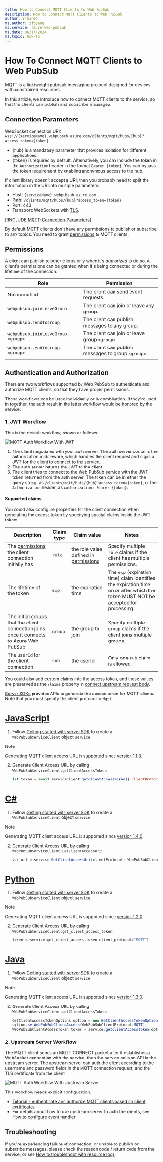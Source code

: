 ```yaml
---
title: How to Connect MQTT Clients to Web PubSub
description: How to Connect MQTT Clients to Web PubSub
author: Y-Sindo
ms.author: zityang
ms.service: azure-web-pubsub
ms.date: 06/17/2024
ms.topic: how-to
---
```


# How To Connect MQTT Clients to Web PubSub

MQTT is a lightweight pub/sub messaging protocol designed for devices with constrained resources.

In this article, we introduce how to connect MQTT clients to the service, so that the clients can publish and subscribe messages.

## Connection Parameters

WebSocket connection URI: `wss://{serviceName}.webpubsub.azure.com/clients/mqtt/hubs/{hub}?access_token={token}`.

* {hub} is a mandatory parameter that provides isolation for different applications.
* {token} is required by default. Alternatively, you can include the token in the `Authorization` header in the format `Bearer {token}`. You can bypass the token requirement by enabling anonymous access to the hub. <!--TODO MQTT allow anonymous access to the hub-->

If client library doesn't accept a URI, then you probably need to split the information in the URI into multiple parameters:

* Host: `{serviceName}.webpubsub.azure.com`
* Path: `/clients/mqtt/hubs/{hub}?access_token={token}`
* Port: 443
* Transport: WebSockets with [TLS](https://wikipedia.org/wiki/Transport_Layer_Security).

[!INCLUDE [MQTT-Connection-Parameters](includes/mqtt-connection-Parameters.md)]

By default MQTT clients don't have any permissions to publish or subscribe to any topics. You need to grant [permissions](#permissions) to MQTT clients.

## Permissions

A client can publish to other clients only when it's *authorized* to do so. A client's permissions can be granted when it's being connected or during the lifetime of the connection.

| Role | Permission |
|---|---|
| Not specified | The client can send event requests. |
| `webpubsub.joinLeaveGroup` | The client can join or leave any group. |
| `webpubsub.sendToGroup` | The client can publish messages to any group. |
| `webpubsub.joinLeaveGroup.<group>` | The client can join or leave group `<group>`. |
| `webpubsub.sendToGroup.<group>` | The client can publish messages to group `<group>`. |
| | |

## Authentication and Authorization

There are two workflows supported by Web PubSub to authenticate and authorize MQTT clients, so that they have proper permissions.

These workflows can be used individually or in combination. If they're used in together, the auth result in the latter workflow would be honored by the service.

### 1. JWT Workflow

This is the default workflow, shown as follows:

![MQTT Auth Workflow With JWT](./media/howto-develop-mqtt-websocket-clients/mqtt-jwt-auth-workflow.png)

1. The client negotiates with your auth server. The auth server contains the authorization middleware, which handles the client request and signs a JWT for the client to connect to the service.
1. The auth server returns the JWT to the client.
1. The client tries to connect to the Web PubSub service with the JWT token returned from the auth server. The token can be in either the query string, as `/clients/mqtt/hubs/{hub}?access_token={token}`, or the `Authorization` header, as `Authorization: Bearer {token}`.

#### Supported claims
You could also configure properties for the client connection when generating the access token by specifying special claims inside the JWT token:

| Description | Claim type | Claim value | Notes |
| --- | --- | --- | --- |
| The [permissions](#permissions) the client connection initially has | `role` | the role value defined in [permissions](#permissions) | Specify multiple `role` claims if the client has multiple permissions. |
| The lifetime of the token | `exp` | the expiration time | The `exp` (expiration time) claim identifies the expiration time on or after which the token MUST NOT be accepted for processing. |
| The initial groups that the client connection joins once it connects to Azure Web PubSub | `group` | the group to join | Specify multiple `group` claims if the client joins multiple groups. |
| The `userId` for the client connection | `sub` | the userId | Only one `sub` claim is allowed. |

You could also add custom claims into the access token, and these values are preserved as the `claims` property in [connect upstream request body](./reference-mqtt-cloud-events.md#system-connect-event).

[Server SDKs](./howto-generate-client-access-url.md#generate-from-service-sdk) provides APIs to generate the access token for MQTT clients. Note that you must specify the client protocol to `Mqtt`.

# [JavaScript](#tab/javascript)

1. Follow [Getting started with server SDK](./reference-server-sdk-js.md#getting-started) to create a `WebPubSubServiceClient` object `service`

> [!NOTE]
> Generating MQTT client access URL is supported since [version 1.1.3](https://www.npmjs.com/package/@azure/web-pubsub/v/1.1.3?activeTab=versions).

2. Generate Client Access URL by calling `WebPubSubServiceClient.getClientAccessToken`:

     ```js
     let token = await serviceClient.getClientAccessToken({ clientProtocol: "mqtt" });
     ```

# [C#](#tab/csharp)

1. Follow [Getting started with server SDK](./reference-server-sdk-csharp.md#getting-started) to create a `WebPubSubServiceClient` object `service`

> [!NOTE]
> Generating MQTT client access URL is supported since [version 1.4.0](https://www.nuget.org/packages/Azure.Messaging.WebPubSub/1.4.0).

2. Generate Client Access URL by calling `WebPubSubServiceClient.GetClientAccessUri`:

     ```csharp
     var url = service.GetClientAccessUri(clientProtocol: WebPubSubClientProtocol.Mqtt);
     ```

# [Python](#tab/python)

1. Follow [Getting started with server SDK](./reference-server-sdk-python.md#install-the-package) to create a `WebPubSubServiceClient` object `service`

> [!NOTE]
> Generating MQTT client access URL is supported since [version 1.2.0](https://pypi.org/project/azure-messaging-webpubsubservice/1.2.0/).

2. Generate Client Access URL by calling `WebPubSubServiceClient.get_client_access_token`:

     ```python
     token = service.get_client_access_token(client_protocol="MQTT")
     ```

# [Java](#tab/java)

1. Follow [Getting started with server SDK](./reference-server-sdk-java.md#getting-started) to create a `WebPubSubServiceClient` object `service`

> [!NOTE]
> Generating MQTT client access URL is supported since [version 1.3.0](https://central.sonatype.com/artifact/com.azure/azure-messaging-webpubsub/1.3.0).


2. Generate Client Access URL by calling `WebPubSubServiceClient.getClientAccessToken`:

     ```java
     GetClientAccessTokenOptions option = new GetClientAccessTokenOptions();
     option.setWebPubSubClientAccess(WebPubSubClientProtocol.MQTT);
     WebPubSubClientAccessToken token = service.getClientAccessToken(option);
     ```

### 2. Upstream Server Workflow

The MQTT client sends an MQTT CONNECT packet after it establishes a WebSocket connection with the service, then the service calls an API in the upstream server. The upstream server can auth the client according to the username and password fields in the MQTT connection request, and the TLS certificate from the client.

![MQTT Auth Workflow With Upstream Server](./media/howto-develop-mqtt-websocket-clients/mqtt-upstream-auth-workflow.png)

This workflow needs explicit configuration.
* [Tutorial - Authenticate and authorize MQTT clients based on client certificates](./tutorial-upstream-auth-mqtt-client.md)
* For details about how to use upstream server to auth the clients, see [How to configure event handler](./howto-develop-eventhandler.md)

## Troubleshooting

If you're experiencing failure of connection, or unable to publish or subscribe messages, please check the reason code / return code from the service, or see [How to troubleshoot with resource logs](./howto-troubleshoot-resource-logs.md).




